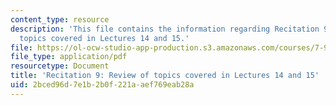 ```yaml
---
content_type: resource
description: 'This file contains the information regarding Recitation 9: Review of
  topics covered in Lectures 14 and 15.'
file: https://ol-ocw-studio-app-production.s3.amazonaws.com/courses/7-91j-foundations-of-computational-and-systems-biology-spring-2014/2bced96d7e1b2b0f221aaef769eab28a_MIT7_91JS14_Rec_4-9-14.pdf
file_type: application/pdf
resourcetype: Document
title: 'Recitation 9: Review of topics covered in Lectures 14 and 15'
uid: 2bced96d-7e1b-2b0f-221a-aef769eab28a
---
```

